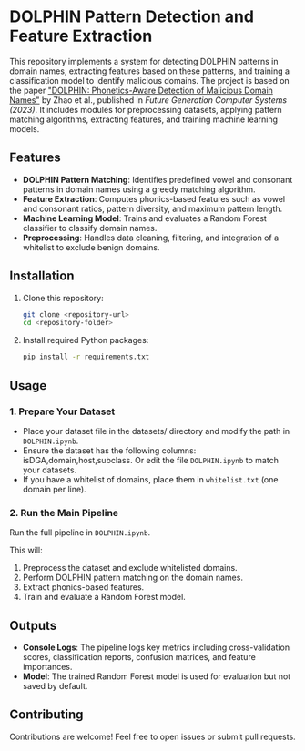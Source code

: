 # DOLPHIN Pattern Detection and Feature Extraction

This repository implements a system for detecting DOLPHIN patterns in domain names, extracting features based on these patterns, and training a classification model to identify malicious domains. The project is based on the paper ["DOLPHIN: Phonetics-Aware Detection of Malicious Domain Names"](https://aquatoney.github.io/files/dolphin-fgcs23-zhao.pdf) by Zhao et al., published in *Future Generation Computer Systems (2023)*. It includes modules for preprocessing datasets, applying pattern matching algorithms, extracting features, and training machine learning models.

## Features

- **DOLPHIN Pattern Matching**: Identifies predefined vowel and consonant patterns in domain names using a greedy matching algorithm.
- **Feature Extraction**: Computes phonics-based features such as vowel and consonant ratios, pattern diversity, and maximum pattern length.
- **Machine Learning Model**: Trains and evaluates a Random Forest classifier to classify domain names.
- **Preprocessing**: Handles data cleaning, filtering, and integration of a whitelist to exclude benign domains.

## Installation

1. Clone this repository:

   ```bash
   git clone <repository-url>
   cd <repository-folder>
   ```

2. Install required Python packages:

   ```bash
   pip install -r requirements.txt
   ```

## Usage

### 1. Prepare Your Dataset

- Place your dataset file in the datasets/ directory and modify the path in `DOLPHIN.ipynb`.
- Ensure the dataset has the following columns: isDGA,domain,host,subclass. Or edit the file `DOLPHIN.ipynb` to match your datasets.
- If you have a whitelist of domains, place them in `whitelist.txt` (one domain per line).

### 2. Run the Main Pipeline

Run the full pipeline in `DOLPHIN.ipynb`.

This will:

1. Preprocess the dataset and exclude whitelisted domains.
2. Perform DOLPHIN pattern matching on the domain names.
3. Extract phonics-based features.
4. Train and evaluate a Random Forest model.

## Outputs

- **Console Logs**: The pipeline logs key metrics including cross-validation scores, classification reports, confusion matrices, and feature importances.
- **Model**: The trained Random Forest model is used for evaluation but not saved by default.

## Contributing

Contributions are welcome! Feel free to open issues or submit pull requests.
